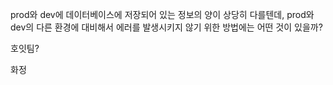 prod와 dev에 데이터베이스에 저장되어 있는 정보의 양이 상당히 다를텐데, prod와 dev의 다른 환경에 대비해서 에러를 발생시키지 않기 위한 방법에는 어떤 것이 있을까?

호잇팀?

화정 